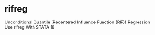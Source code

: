 # rifreg
Unconditional Quantile (Recentered Influence Function (RIF)) Regression Use rifreg With STATA 18
